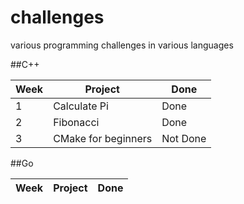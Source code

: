 # challenges
various programming challenges in various languages

##C++

| Week 	| Project 		     | Done 	|
| ----- | ---------------  | -------- |
| 1  	| Calculate Pi       | Done     |
| 2  	| Fibonacci          | Done     |
| 3  	| CMake for beginners| Not Done |

##Go

| Week 	| Project 		 | Done 		 |
| ----- | -------------- | -------------- |


